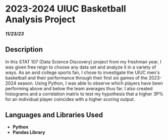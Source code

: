 <h1>  2023-2024 UIUC Basketball Analysis Project </h1>

<h5> 11/23/23 </h5>

<h2> Description </h2>
  
In this STAT 107 (Data Science Discovery) project from my freshman year, I was given free reign to choose any data set and analyze it in a variety of ways. As an avid college sports fan, I chose to investigate the UIUC men's basketball and their performance through their first six games of the 2023-2024 season. Using Python, I was able to observe which players have been performing above and below the team averages thus far. I also created histograms and a correlation matrix to test my hypothesis that a higher 3P% for an individual player coincides with a higher scoring output.
<br />

<h2>Languages and Libraries Used</h2>

- <b> Python </b> 
- <b> Pandas Library </b>
